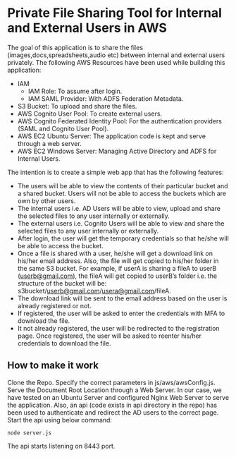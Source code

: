 # Private File Sharing Tool for Internal and External Users in AWS
The goal of this application is to share the files (images,docs,spreadsheets,audio etc) between internal and external users privately. The following AWS Resources have been used while building this application:
- IAM 
  - IAM Role: To assume after login.
  - IAM SAML Provider: With ADFS Federation Metadata.
- S3 Bucket: To upload and share the files.
- AWS Cognito User Pool: To create external users.
- AWS Cognito Federated Identity Pool: For the authentication providers (SAML and Cognito User Pool).
- AWS EC2 Ubuntu Server: The application code is kept and serve through a web server.
- AWS EC2 Windows Server: Managing Active Directory and ADFS for Internal Users.

The intention is to create a simple web app that has the following features:
- The users will be able to view the contents of their particular bucket and a shared bucket. Users will not be able to access the buckets which are own by other users.
- The internal users i.e. AD Users will be able to view, upload and share the selected files to any user internally or externally.
- The external users i.e. Cognito Users will be able to view and share the selected files to any user internally or externally.
- After login, the user will get the temporary credentials so that he/she will be able to access the bucket.
- Once a file is shared with a user, he/she will get a download link on his/her email address. Also, the file will get copied to his/her folder in the same S3 bucket. For example, if userA is sharing a fileA to userB (userb@gmail.com), the fileA will get copied to userB’s folder i.e. the structure of the bucket will be: s3bucket/userb@gmail.com/usera@gmail.com/fileA.
- The download link will be sent to the email address based on the user is already registered or not.
- If registered, the user will be asked to enter the credentials with MFA to download the file.
- It not already registered, the user will be redirected to the registration page. Once registered, the user will be asked to reenter his/her credentials to download the file.

## How to make it work
Clone the Repo. Specify the correct parameters in js/aws/awsConfig.js. Serve the Document Root Location through a Web Server.
In our case, we have tested on an Ubuntu Server and configured Nginx Web Server to serve the application.
Also, an api (code exists in api directory in the repo) has been used to authenticate and redirect the AD users to the correct page. Start the api using below command:
```
node server.js
```
The api starts listening on 8443 port.
